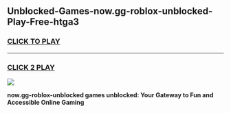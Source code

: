 
## Unblocked-Games-now.gg-roblox-unblocked-Play-Free-htga3
<h3>
<a href="https://premium76.site?title=now.gg-roblox-unblocked&ref=10A">CLICK TO PLAY</a></h3>
<hr>

<h3>
<a href="https://premium76.site?title=now.gg-roblox-unblocked&ref=10A">CLICK 2 PLAY</a>
  
</h3>

<a href="https://premium76.site?title=now.gg-roblox-unblocked&ref=10A"><img src="https://clearcache.store/games.png"></a>


**now.gg-roblox-unblocked games unblocked: Your Gateway to Fun and Accessible Online Gaming**
